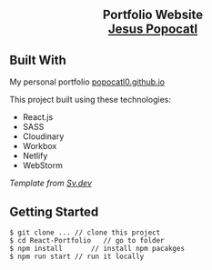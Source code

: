 <h2 align="center">
  Portfolio Website<br/>
  <a href="https://popocatl0.github.io" target="_blank">Jesus Popocatl</a>
</h2>

## Built With

My personal portfolio <a href="https://popocatl0.github.io" target="_blank">popocatl0.github.io</a> <br/>

This project built using these technologies:
- React.js
- SASS
- Cloudinary
- Workbox
- Netlify
- WebStorm

*Template from <a href="https://sv-dev.netlify.app/" target="_blank">Sv.dev</a>*

## Getting Started

```terminal
$ git clone ... // clone this project
$ cd React-Portfolio   // go to folder
$ npm install       // install npm pacakges
$ npm run start // run it locally
```
